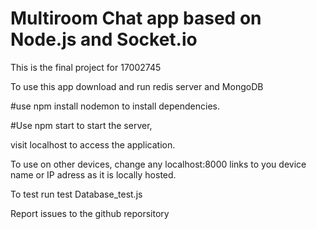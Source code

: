 # Multiroom Chat app based on Node.js and Socket.io<br>
This is the final project for 17002745

To use this app download and run redis server and MongoDB

#use npm install nodemon to install dependencies.

#Use npm start to start the server, 

visit localhost to access the application.

To use on other devices, change any localhost:8000 links to you device name or IP adress as it is locally hosted.

To test run test Database_test.js

Report issues to the github reporsitory

